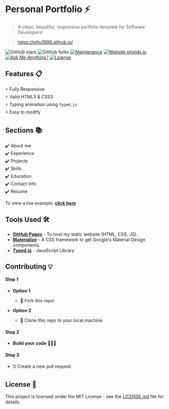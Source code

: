 # Personal Portfolio ⚡️ 
> A clean, beautiful, responsive portfolio template for Software Developers!

> https://pihu1998.github.io/

![GitHub stars](https://img.shields.io/github/stars/Pihu1998/Pihu1998.github.io) 
![GitHub forks](https://img.shields.io/github/forks/Pihu1998/Pihu1998.github.io)
[![Maintenance](https://img.shields.io/badge/maintained-yes-green.svg)](https://github.com/Pihu1998/varadbhogayata.github.io/commits/master)
[![Website shields.io](https://img.shields.io/badge/website-up-yellow)](http://Pihu1998.github.io/)
[![Ask Me Anything !](https://img.shields.io/badge/ask%20me-linkedin-1abc9c.svg)](https://www.linkedin.com/in/pranamika-pandey-7a3610171//)
[![License](http://img.shields.io/:license-mit-blue.svg?style=flat-square)](http://badges.mit-license.org)


## Features 📋
⚡️ Fully Responsive\
⚡️ Valid HTML5 & CSS3\
⚡️ Typing animation using `Typed.js`\
⚡️ Easy to modify


## Sections 📚
✔️ About me\
✔️ Experience\
✔️ Projects \
✔️ Skills \
✔️ Education\
✔️ Contact Info\
✔️ Resume

To view a live example, **[click here](https://Pihu1998.github.io/)**

## Tools Used 🛠️
* [<b>GitHub Pages</b>](https://create-react-app.dev/docs/deployment/#github-pages) - To host my static website (HTML, CSS, JS).
* [<b>Materialize</b>](https://materializecss.com/) - A CSS framework to get Google's Material Design components.
* [<b>Typed.js</b>](https://mattboldt.com/demos/typed-js/) - JavaScript Library

## Contributing 💡
#### Step 1

- **Option 1**
    - 🍴 Fork this repo!

- **Option 2**
    - 👯 Clone this repo to your local machine.


#### Step 2

- **Build your code** 🔨🔨🔨

#### Step 3

- 🔃 Create a new pull request.

## License 📄
This project is licensed under the MIT License - see the [LICENSE.md](./LICENSE) file for details.

